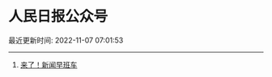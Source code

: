 # 人民日报公众号

最近更新时间: 2022-11-07 07:01:53

--- 
1. [来了！新闻早班车](https://mp.weixin.qq.com/s/RuMvNguVIDjnP3-1RnyX2g) 
